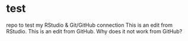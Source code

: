 # test
repo to test my RStudio &amp; Git/GitHub connection
This is an edit from RStudio.
This is an edit from GitHub. 
Why does it not work from GitHub?
